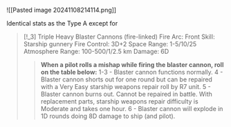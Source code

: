 ![[Pasted image 20241108214114.png]]

Identical stats as the Type A except for


> [!_3]  Triple Heavy Blaster Cannons (fire-linked)
> Fire Arc: Front
> Skill: Starship gunnery
> Fire Control: 3D+2
> Space Range: 1-5/10/25
> Atmosphere Range: 100-500/1/2.5 km
> Damage: 6D
> 
> > **When a pilot rolls a mishap while firing the blaster cannon, roll on the table below:**
> > 1-3 - Blaster cannon functions normally.
> > 4 - Blaster cannon shorts out for one round but can be repaired with a Very Easy starship weapons repair roll by R7 unit.
> > 5 - Blaster cannon burns out. Cannot be repaired in battle. With replacement parts, starship weapons repair difficulty is Moderate and takes one hour.
> > 6 - Blaster cannon will explode in 1D rounds doing 8D damage to ship (and pilot).
> 
> 